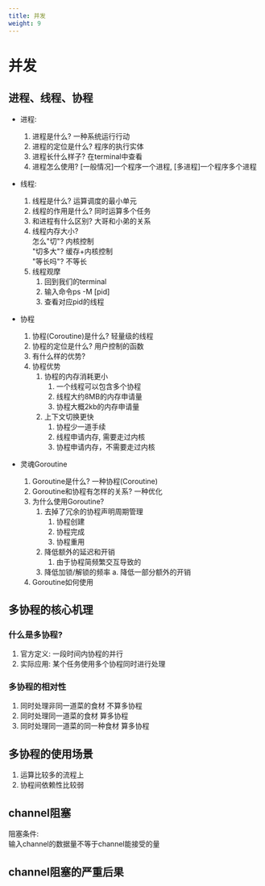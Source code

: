 ```yaml
---
title: 并发
weight: 9
---
```


# 并发
## 进程、线程、协程
* 进程:  
     1. 进程是什么? 一种系统运行行动  
     2. 进程的定位是什么? 程序的执行实体  
     3. 进程长什么样子? 在terminal中查看  
     4. 进程怎么使用? [一般情况]一个程序一个进程, [多进程]一个程序多个进程  

* 线程:  
    1. 线程是什么? 运算调度的最小单元  
    2. 线程的作用是什么? 同时运算多个任务  
    3. 和进程有什么区别? 大哥和小弟的关系  
    4. 线程内存大小?  
        怎么"切"? 内核控制  
        "切多大"? 缓存+内核控制  
        "等长吗"? 不等长  
    5. 线程观摩  
        1. 回到我们的terminal
        2. 输入命令ps -M [pid]
        3. 查看对应pid的线程  
        
* 协程
    1. 协程(Coroutine)是什么? 轻量级的线程
    2. 协程的定位是什么? 用户控制的函数
    3. 有什么样的优势?
    4. 协程优势
        1. 协程的内存消耗更小
            1. 一个线程可以包含多个协程  
            2. 线程大约8MB的内存申请量
            3. 协程大概2kb的内存申请量
        2. 上下文切换更快  
            1. 协程少一道手续
            2. 线程申请内存, 需要走过内核
            3. 协程申请内存，不需要走过内核

* 灵魂Goroutine
   1. Goroutine是什么? 一种协程(Coroutine) 
   2. Goroutine和协程有怎样的关系? 一种优化
   3. 为什么使用Goroutine?
        1. 去掉了冗余的协程声明周期管理
            1. 协程创建
            2. 协程完成
            3. 协程重用
        2. 降低额外的延迟和开销
            1. 由于协程简频繁交互导致的
        3. 降低加锁/解锁的频率
            a. 降低一部分额外的开销
   4. Goroutine如何使用
        
## 多协程的核心机理
### 什么是多协程?
   1. 官方定义: 一段时间内协程的并行
   2. 实际应用: 某个任务使用多个协程同时进行处理
### 多协程的相对性
   1. 同时处理非同一道菜的食材   不算多协程
   2. 同时处理同一道菜的食材     算多协程
   3. 同时处理同一道菜的同一种食材 算多协程

## 多协程的使用场景
   1. 运算比较多的流程上
   2. 协程间依赖性比较弱  
   
## channel阻塞
阻塞条件:  
    输入channel的数据量不等于channel能接受的量

## channel阻塞的严重后果

   
    
            
    